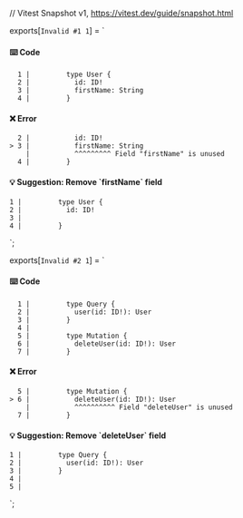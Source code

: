 // Vitest Snapshot v1, https://vitest.dev/guide/snapshot.html

exports[`Invalid #1 1`] = `
#### ⌨️ Code

      1 |         type User {
      2 |           id: ID!
      3 |           firstName: String
      4 |         }

#### ❌ Error

      2 |           id: ID!
    > 3 |           firstName: String
        |           ^^^^^^^^^ Field "firstName" is unused
      4 |         }

#### 💡 Suggestion: Remove \`firstName\` field

    1 |         type User {
    2 |           id: ID!
    3 |           
    4 |         }
`;

exports[`Invalid #2 1`] = `
#### ⌨️ Code

      1 |         type Query {
      2 |           user(id: ID!): User
      3 |         }
      4 |
      5 |         type Mutation {
      6 |           deleteUser(id: ID!): User
      7 |         }

#### ❌ Error

      5 |         type Mutation {
    > 6 |           deleteUser(id: ID!): User
        |           ^^^^^^^^^^ Field "deleteUser" is unused
      7 |         }

#### 💡 Suggestion: Remove \`deleteUser\` field

    1 |         type Query {
    2 |           user(id: ID!): User
    3 |         }
    4 |
    5 |         
`;
